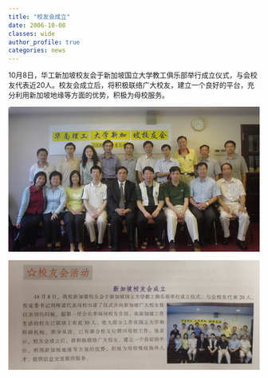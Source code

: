 ```yaml
---
title: "校友会成立"
date: 2006-10-08
classes: wide
author_profile: true
categories: news
---
```


10月8日，华工新加坡校友会于新加坡国立大学教工俱乐部举行成立仪式，与会校友代表近20人。校友会成立后，将积极联络广大校友，建立一个良好的平台，充分利用新加坡地缘等方面的优势，积极为母校服务。


![](/assets/images/20061008a.jpg)


![](/assets/images/20061008b.jpg)
